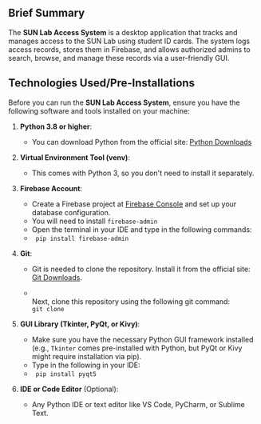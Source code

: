 ## Brief Summary

The **SUN Lab Access System** is a desktop application that tracks and manages access to the SUN Lab using student ID cards. The system logs access records, stores them in Firebase, and allows authorized admins to search, browse, and manage these records via a user-friendly GUI.


## Technologies Used/Pre-Installations

Before you can run the **SUN Lab Access System**, ensure you have the following software and tools installed on your machine:

1. **Python 3.8 or higher**:
   - You can download Python from the official site: [Python Downloads](https://www.python.org/downloads/)

2. **Virtual Environment Tool (venv)**:
   - This comes with Python 3, so you don't need to install it separately.

3. **Firebase Account**:
   - Create a Firebase project at [Firebase Console](https://console.firebase.google.com/) and set up your database configuration.
   - You will need to install <code>firebase-admin</code>
   - Open the terminal in your IDE and type in the following commands:
   - <code> pip install firebase-admin </code>

4. **Git**:
   - Git is needed to clone the repository. Install it from the official site: [Git Downloads](https://git-scm.com/downloads).

   - <br>Next, clone this repository using the following git command: <br> <code>git clone </code>

5. **GUI Library (Tkinter, PyQt, or Kivy)**:
   - Make sure you have the necessary Python GUI framework installed (e.g., `Tkinter` comes pre-installed with Python, but PyQt or Kivy might require installation via pip).
   - Type in the following in your IDE: 
   - <code> pip install pyqt5 </code>



6. **IDE or Code Editor** (Optional):
   - Any Python IDE or text editor like VS Code, PyCharm, or Sublime Text.


